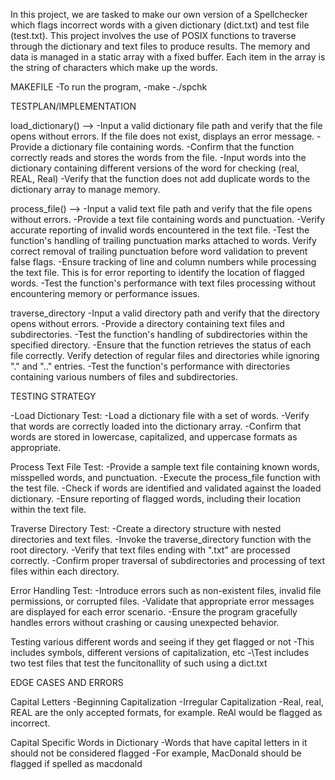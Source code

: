 In this project, we are tasked to make our own version of a Spellchecker which flags incorrect words with a given dictionary (dict.txt) and test file (test.txt). This project involves the use of POSIX functions to traverse through the dictionary and text files to produce results. The memory and data is managed in a static array with a fixed buffer. Each item in the array is the string of characters which make up the words.

MAKEFILE
    -To run the program,
        -make 
        -./spchk <dictionary> <directory>

TESTPLAN/IMPLEMENTATION

load_dictionary() -->
    -Input a valid dictionary file path and verify that the file opens without errors. If the file does not exist, displays an error message.
    -Provide a dictionary file containing words. 
    -Confirm that the function correctly reads and stores the words from the file.
    -Input words into the dictionary containing different versions of the word for checking (real, REAL, Real)
    -Verify that the function does not add duplicate words to the dictionary array to manage memory.

process_file() -->
    -Input a valid text file path and verify that the file opens without errors.
    -Provide a text file containing words and punctuation. -Verify accurate reporting of invalid words encountered in the text file.
    -Test the function's handling of trailing punctuation marks attached to words. Verify correct removal of trailing punctuation before word validation to prevent false flags.
    -Ensure tracking of line and column numbers while processing the text file. This is for error reporting to identify the location of flagged words.
    -Test the function's performance with text files processing without encountering memory or performance issues. 

traverse_directory
    -Input a valid directory path and verify that the directory opens without errors.
    -Provide a directory containing text files and subdirectories. 
    -Test the function's handling of subdirectories within the specified directory.
    -Ensure that the function retrieves the status of each file correctly. Verify detection of regular files and directories while ignoring "." and ".." entries. 
    -Test the function's performance with directories containing various numbers of files and subdirectories. 


TESTING STRATEGY

-Load Dictionary Test:
    -Load a dictionary file with a set of words.
    -Verify that words are correctly loaded into the dictionary array.
    -Confirm that words are stored in lowercase, capitalized, and uppercase formats as appropriate.

Process Text File Test:
    -Provide a sample text file containing known words, misspelled words, and punctuation.
    -Execute the process_file function with the test file.
    -Check if words are identified and validated against the loaded dictionary.
    -Ensure reporting of flagged words, including their location within the text file.

Traverse Directory Test:
    -Create a directory structure with nested directories and text files.
    -Invoke the traverse_directory function with the root directory.
    -Verify that text files ending with ".txt" are processed correctly.
    -Confirm proper traversal of subdirectories and processing of text files within each directory.

Error Handling Test:
    -Introduce errors such as non-existent files, invalid file permissions, or corrupted files.
    -Validate that appropriate error messages are displayed for each error scenario.
    -Ensure the program gracefully handles errors without crashing or causing unexpected behavior.

Testing various different words and seeing if they get flagged or not
    -This includes symbols, different versions of capitalization, etc
    -\Test includes two test files that test the funcitonallity of such using a dict.txt


EDGE CASES AND ERRORS

Capital Letters
    -Beginning Capitalization
    -Irregular Capitalization
    -Real, real, REAL are the only accepted formats, for example. ReAl would be flagged as incorrect.

Capital Specific Words in Dictionary
    -Words that have capital letters in it should not be considered flagged
    -For example, MacDonald should be flagged if spelled as macdonald
